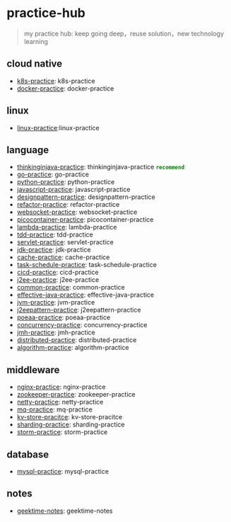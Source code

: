 # practice-hub
> my practice hub: keep going deep，reuse solution，new technology learning

## cloud native
- [k8s-practice](https://github.com/xiaozhiliaoo/k8s-practice): k8s-practice 
- [docker-practice](https://github.com/xiaozhiliaoo/docker-practice): docker-practice

## linux
- [linux-practice](https://github.com/xiaozhiliaoo/linux-practice):linux-practice

## language
- [thinkinginjava-practice](https://github.com/xiaozhiliaoo/thinkinginjava-practice): thinkinginjava-practice <font color=green>**`recommend`**</font>
- [go-practice](https://github.com/xiaozhiliaoo/go-practice): go-practice
- [python-practice](https://github.com/xiaozhiliaoo/python-practice): python-practice
- [javascript-practice](https://github.com/xiaozhiliaoo/javascript-practice): javascript-practice
- [designpattern-practice](https://github.com/xiaozhiliaoo/designpattern-practice): designpattern-practice
- [refactor-practice](https://github.com/xiaozhiliaoo/refactor-practice): refactor-practice
- [websocket-practice](https://github.com/xiaozhiliaoo/websocket-practice): websocket-practice
- [picocontainer-practice](https://github.com/xiaozhiliaoo/picocontainer-practice): picocontainer-practice
- [lambda-practice](https://github.com/xiaozhiliaoo/lambda-practice): lambda-practice
- [tdd-practice](https://github.com/xiaozhiliaoo/tdd-practice): tdd-practice
- [servlet-practice](https://github.com/xiaozhiliaoo/servlet-practice): servlet-practice
- [jdk-practice](https://github.com/xiaozhiliaoo/jdk-practice): jdk-practice
- [cache-practice](https://github.com/xiaozhiliaoo/cache-practice): cache-practice
- [task-schedule-practice](https://github.com/xiaozhiliaoo/task-schedule-practice): task-schedule-practice
- [cicd-practice](https://github.com/xiaozhiliaoo/cicd-practice): cicd-practice
- [j2ee-practice](https://github.com/xiaozhiliaoo/j2ee-practice): j2ee-practice
- [common-practice](https://github.com/xiaozhiliaoo/common-practice): common-practice
- [effective-java-practice](https://github.com/xiaozhiliaoo/effective-java-practice): effective-java-practice
- [jvm-practice](https://github.com/xiaozhiliaoo/jvm-practice): jvm-practice
- [j2eepattern-practice](https://github.com/xiaozhiliaoo/j2eepattern-practice): j2eepattern-practice
- [poeaa-practice](https://github.com/xiaozhiliaoo/poeaa-practice): poeaa-practice
- [concurrency-practice](https://github.com/xiaozhiliaoo/concurrency-practice): concurrency-practice
- [jmh-practice](https://github.com/xiaozhiliaoo/jmh-practice): jmh-practice
- [distributed-practice](https://github.com/xiaozhiliaoo/distributed-practice): distributed-practice
- [algorithm-practice](https://github.com/xiaozhiliaoo/algorithm-practice): algorithm-practice

## middleware
- [nginx-practice](https://github.com/xiaozhiliaoo/nginx-practice): nginx-practice
- [zookeeper-practice](https://github.com/xiaozhiliaoo/zookeeper-practice): zookeeper-practice
- [netty-practice](https://github.com/xiaozhiliaoo/netty-practice): netty-practice
- [mq-practice](https://github.com/xiaozhiliaoo/mq-practice): mq-practice
- [kv-store-pracitce](https://github.com/xiaozhiliaoo/kv-store-pracitce): kv-store-pracitce
- [sharding-practice](https://github.com/xiaozhiliaoo/sharding-practice): sharding-practice
- [storm-practice](https://github.com/xiaozhiliaoo/storm-practice): storm-practice

## database 
- [mysql-practice](https://github.com/xiaozhiliaoo/mysql-practice): mysql-practice

## notes
- [geektime-notes](https://github.com/xiaozhiliaoo/geektime-notes): geektime-notes
